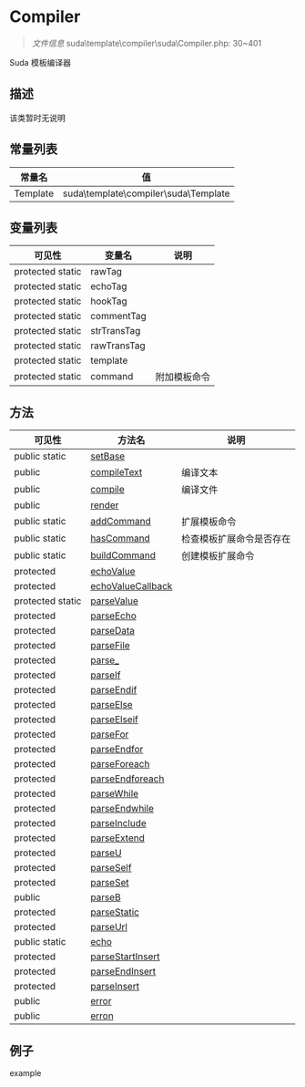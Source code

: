 #  Compiler 

> *文件信息* suda\template\compiler\suda\Compiler.php: 30~401


Suda 模板编译器


## 描述



该类暂时无说明
## 常量列表
| 常量名  |  值|
|--------|----|
|Template | suda\template\compiler\suda\Template | 


## 变量列表
| 可见性 |  变量名   | 说明 |
|--------|----|------|
| protected  static  | rawTag | | 
| protected  static  | echoTag | | 
| protected  static  | hookTag | | 
| protected  static  | commentTag | | 
| protected  static  | strTransTag | | 
| protected  static  | rawTransTag | | 
| protected  static  | template | | 
| protected  static  | command | 附加模板命令| 

## 方法

| 可见性 | 方法名 | 说明 |
|--------|-------|------|
|  public  static|[setBase](Compiler/setBase.md) |  |
|  public  |[compileText](Compiler/compileText.md) | 编译文本 |
|  public  |[compile](Compiler/compile.md) | 编译文件 |
|  public  |[render](Compiler/render.md) |  |
|  public  static|[addCommand](Compiler/addCommand.md) | 扩展模板命令 |
|  public  static|[hasCommand](Compiler/hasCommand.md) | 检查模板扩展命令是否存在 |
|  public  static|[buildCommand](Compiler/buildCommand.md) | 创建模板扩展命令 |
|  protected  |[echoValue](Compiler/echoValue.md) |  |
|  protected  |[echoValueCallback](Compiler/echoValueCallback.md) |  |
|  protected  static|[parseValue](Compiler/parseValue.md) |  |
|  protected  |[parseEcho](Compiler/parseEcho.md) |  |
|  protected  |[parseData](Compiler/parseData.md) |  |
|  protected  |[parseFile](Compiler/parseFile.md) |  |
|  protected  |[parse_](Compiler/parse_.md) |  |
|  protected  |[parseIf](Compiler/parseIf.md) |  |
|  protected  |[parseEndif](Compiler/parseEndif.md) |  |
|  protected  |[parseElse](Compiler/parseElse.md) |  |
|  protected  |[parseElseif](Compiler/parseElseif.md) |  |
|  protected  |[parseFor](Compiler/parseFor.md) |  |
|  protected  |[parseEndfor](Compiler/parseEndfor.md) |  |
|  protected  |[parseForeach](Compiler/parseForeach.md) |  |
|  protected  |[parseEndforeach](Compiler/parseEndforeach.md) |  |
|  protected  |[parseWhile](Compiler/parseWhile.md) |  |
|  protected  |[parseEndwhile](Compiler/parseEndwhile.md) |  |
|  protected  |[parseInclude](Compiler/parseInclude.md) |  |
|  protected  |[parseExtend](Compiler/parseExtend.md) |  |
|  protected  |[parseU](Compiler/parseU.md) |  |
|  protected  |[parseSelf](Compiler/parseSelf.md) |  |
|  protected  |[parseSet](Compiler/parseSet.md) |  |
|  public  |[parseB](Compiler/parseB.md) |  |
|  protected  |[parseStatic](Compiler/parseStatic.md) |  |
|  protected  |[parseUrl](Compiler/parseUrl.md) |  |
|  public  static|[echo](Compiler/echo.md) |  |
|  protected  |[parseStartInsert](Compiler/parseStartInsert.md) |  |
|  protected  |[parseEndInsert](Compiler/parseEndInsert.md) |  |
|  protected  |[parseInsert](Compiler/parseInsert.md) |  |
|  public  |[error](Compiler/error.md) |  |
|  public  |[erron](Compiler/erron.md) |  |
 

## 例子

example